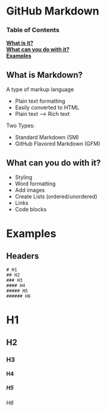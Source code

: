 # GitHub Markdown

### Table of Contents
**[What is it?](#what-is-markdown)**  
**[What can you do with it?](#what-can-you-do-with-it)**  
**[Examples](#examples)**  

## What is Markdown?
A type of markup language
* Plain text formatting
* Easily converted to HTML
* Plain text --> Rich text

Two Types:
* Standard Markdown (SM)
* GitHub Flavored Markdown (GFM)

## What can you do with it?
* Styling
* Word formatting
* Add images
* Create Lists (ordered/unordered)
* Links
* Code blocks


# Examples
## Headers
```
# H1
## H2
### H3
#### H4
##### H5
###### H6
```
# H1
## H2
### H3
#### H4
##### H5
###### H6
